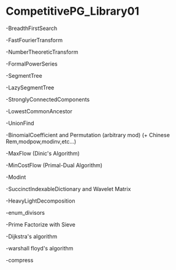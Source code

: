 # CompetitivePG_Library01
-BreadthFirstSearch

-FastFourierTransform

-NumberTheoreticTransform

-FormalPowerSeries

-SegmentTree 

-LazySegmentTree

-StronglyConnectedComponents

-LowestCommonAncestor

-UnionFind

-BinomialCoefficient and Permutation (arbitrary mod) (+ Chinese Rem,modpow,modinv,etc...)

-MaxFlow (Dinic's Algorithm)

-MinCostFlow (Primal-Dual Algorithm)

-Modint

-SuccinctIndexableDictionary and Wavelet Matrix

-HeavyLightDecomposition

-enum_divisors

-Prime Factorize with Sieve

-Dijkstra's algorithm

-warshall floyd's algorithm

-compress

